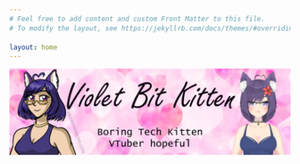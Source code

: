 ```yaml
---
# Feel free to add content and custom Front Matter to this file.
# To modify the layout, see https://jekyllrb.com/docs/themes/#overriding-theme-defaults

layout: home
---
```

![Banner showing VioletBitKitten](/assets/images/ProfileBannerGitHub.png)

